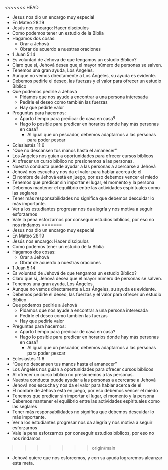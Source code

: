 <<<<<<< HEAD
- Jesus nos dio un encargo muy especial
- En Mateo 28:19
- Jesús nos encargo: Hacer discípulos
- Como podemos tener un estudio de la Biblia
- Hagamos dos cosas:
	- Orar a Jehová
	- Obrar de acuerdo a nuestras oraciones
- 1 Juan 5:14
- Es voluntad de Jehová de que tengamos un estudio Bíblico?
- Claro que si, Jehová desea que el mayor número de personas se salven.
- Tenemos una gran ayuda, Los Ángeles.
- Aunque no vemos directamente a Los Ángeles, su ayuda es evidente.
- Debemos pedirle el deseo, las fuerzas y el valor para ofrecer un estudio Bíblico
- Que podemos pedirle a Jehová
	- Pidamos que nos ayude a encontrar a una persona interesada
	- Pedirle el deseo como también las fuerzas
	- Hay que pedirle valor
- Preguntas para hacernos:
	- Aparto tiempo para predicar de casa en casa?
	- Hago lo posible para predicar en horarios donde hay más personas en casa?
		- Al igual que un pescador, debemos adaptarnos a las personas para poder pescar
- Eclesiastés 11:6
- “Que no descansen tus manos hasta el amanecer”
- Los Ángeles nos guían a oportunidades para ofrecer cursos bíblicos
- Al ofrecer un curso bíblico no presionemos a las personas.
-  Nuestra conducta puede ayudar a las personas a acercarse a Jehová
- Jehová nos escucha y nos da el valor para hablar acerca de el
- El nombre de Jehová está en juego, por eso debemos vencer el miedo
- Tenemos que predicar sin importar el lugar, el momento y la persona
- Debemos mantener el equilibrio entre las actividades espirituales como las seglares
- Tener más responsabilidades no significa que debemos descuidar lo más importante.
- Ver a los estudiantes progresar nos da alegría y nos motiva a seguir esforzarnos
- Vale la pena esforzarnos por conseguir estudios bíblicos, por eso no nos rindamos
=======
- Jesus nos dio un encargo muy especial
- En Mateo 28:19
- Jesús nos encargo: Hacer discipulos
- Como podemos tener un estudio de la Biblia
- Hagamos dos cosas:
	- Orar a Jehová
	- Obrar de acuerdo a nuestras oraciones
- 1 Juan 5:14
- Es voluntad de Jehová de que tengamos un estudio Bíblico?
- Claro que si, Jehová desea que el mayor número de personas se salven.
- Tenemos una gran ayuda, Los Ángeles.
- Aunque no vemos directamente a Los Ángeles, su ayuda es evidente.
- Debemos pedirle el deseo, las fuerzas y el valor para ofrecer un estudio Bíblico
- Que podemos pedirle a Jehová
	- Pidamos que nos ayude a encontrar a una persona interesada
	- Pedirle el deseo como también las fuerzas
	- Hay que pedirle valor
- Preguntas para hacernos:
	- Aparto tiempo para predicar de casa en casa?
	- Hago lo posible para predicar en horarios donde hay más personas en casa?
		- Al igual que un pescador, debemos adaptarnos a las personas para poder pescar
- Eclesiastés 11:6
- “Que no descansen tus manos hasta el amanecer”
- Los Ángeles nos guían a oportunidades para ofrecer cursos bíblicos
- Al ofrecer un curso bíblico no presionemos a las personas.
-  Nuestra conducta puede ayudar a las personas a acercarse a Jehová
- Jehová nos escucha y nos da el valor para hablar acerca de el
- El nombre de Jehová está en juego, por eso debemos vencer el miedo
- Tenemos que predicar sin importar el lugar, el momento y la persona
- Debemos mantener el equilibrio entre las actividades espirituales como las seglares
- Tener más responsabilidades no significa que debemos descuidar lo más importante.
- Ver a los estudiantes progresar nos da alegría y nos motiva a seguir esforzarnos
- Vale la pena esforzarnos por conseguir estudios bíblicos, por eso no nos rindamos
>>>>>>> origin/main
- Jehová quiere que nos esforcemos, y con su ayuda lograremos alcanzar esta meta.